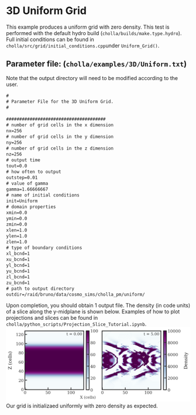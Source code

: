 # 3D Uniform Grid
This example produces a uniform grid with zero density. This test is performed with the default hydro build (`cholla/builds/make.type.hydro`). Full initial conditions can be found in `cholla/src/grid/initial_conditions.cpp`under `Uniform_Grid()`.

## Parameter file: (`cholla/examples/3D/Uniform.txt`)
Note that the output directory will need to be modified according to the user.
```
#
# Parameter File for the 3D Uniform Grid.
#

######################################
# number of grid cells in the x dimension
nx=256
# number of grid cells in the y dimension
ny=256
# number of grid cells in the z dimension
nz=256
# output time
tout=0.0
# how often to output
outstep=0.01
# value of gamma
gamma=1.66666667
# name of initial conditions
init=Uniform
# domain properties
xmin=0.0
ymin=0.0
zmin=0.0
xlen=1.0
ylen=1.0
zlen=1.0
# type of boundary conditions
xl_bcnd=1
xu_bcnd=1
yl_bcnd=1
yu_bcnd=1
zl_bcnd=1
zu_bcnd=1
# path to output directory
outdir=/raid/bruno/data/cosmo_sims/cholla_pm/uniform/
```
Upon completion, you should obtain 1 output file. The density (in code units) of a slice along the y-midplane is shown below. Examples of how to plot projections and slices can be found in `cholla/python_scripts/Projection_Slice_Tutorial.ipynb`.  
<img src="./images/kh_res_ind_density_xz.png" alt="A 2D histogram showing density of cells in the z direction vs cells in x direction. Density is zero throughout the plot." width="1200" />  
Our grid is initializaed uniformly with zero density as expected.
